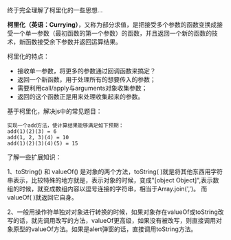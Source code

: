 终于完全理解了柯里化的一些思想...

**柯里化（英语：Currying）**，又称为部分求值，是把接受多个参数的函数变换成接受一个单一参数（最初函数的第一个参数）的函数，并且返回一个新的函数的技术，新函数接受余下参数并返回运算结果。

柯里化的特点：

* 接收单一参数，将更多的参数通过回调函数来搞定？
* 返回一个新函数，用于处理所有的想要传入的参数；
* 需要利用call/apply与arguments对象收集参数；
* 返回的这个函数正是用来处理收集起来的参数。

基于柯里化，解决js中的常见题目：

```
实现一个add方法，使计算结果能够满足如下预期：
add(1)(2)(3) = 6
add(1, 2, 3)(4) = 10
add(1)(2)(3)(4)(5) = 15
```

了解一些扩展知识：

1、toString\(\) 和 valueOf\(\) 是对象的两个方法，toString\( \)就是将其他东西用字符串表示，比较特殊的地方就是，表示对象的时候，变成"\[object Object\]",表示数组的时候，就变成数组内容以逗号连接的字符串，相当于Array.join\(','\)。 而valueOf\( \)就返回它自身。

2、一般用操作符单独对对象进行转换的时候，如果对象存在valueOf或toString改写的话，就先调用改写的方法，valueOf更高级，如果没有被改写，则直接调用对象原型的valueOf方法。如果是alert弹窗的话，直接调用toString方法。

